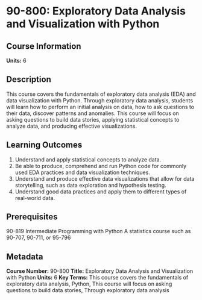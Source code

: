 # 90-800: Exploratory Data Analysis and Visualization with Python

## Course Information

**Units:** 6

## Description

This course covers the fundamentals of exploratory data analysis (EDA) and data visualization with Python. Through exploratory data analysis, students will learn how to perform an initial analysis on data, how to ask questions to their data, discover patterns and anomalies. This course will focus on asking questions to build data stories, applying statistical concepts to analyze data, and producing effective visualizations.

## Learning Outcomes

1. Understand and apply statistical concepts to analyze data.
2. Be able to produce, comprehend and run Python code for commonly used EDA practices and data visualization techniques.
3. Understand and produce effective data visualizations that allow for data storytelling, such as data exploration and hypothesis testing.
4. Understand good data practices and apply them to different types of real-world data.

## Prerequisites

90-819 Intermediate Programming with Python A statistics course such as 90-707, 90-711, or 95-796

## Metadata

**Course Number:** 90-800
**Title:** Exploratory Data Analysis and Visualization with Python
**Units:** 6
**Key Terms:** This course covers the fundamentals of exploratory data analysis, Python, This course will focus on asking questions to build data stories, Through exploratory data analysis
